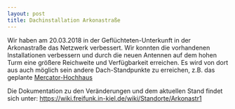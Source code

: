 ```yaml
---
layout: post
title: Dachinstallation Arkonastraße
---
```


Wir haben am 20.03.2018 in der Geflüchteten-Unterkunft in der Arkonastraße das Netzwerk verbessert. Wir konnten
die vorhandenen Installationen verbessern und durch die neuen Antennen auf dem hohen Turm eine größere Reichweite und 
Verfügbarkeit erreichen. Es wird von dort aus auch möglich sein andere Dach-Standpunkte zu erreichen, z.B. das geplante
[Mercator-Hochhaus](https://wiki.freifunk.in-kiel.de/wiki/Mercatorhochhaus)

Die Dokumentation zu den Veränderungen und dem aktuellen Stand findet sich unter: 
https://wiki.freifunk.in-kiel.de/wiki/Standorte/Arkonastr1
